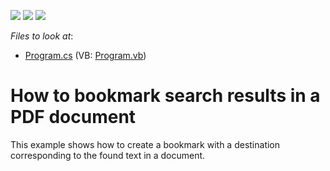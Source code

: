 <!-- default badges list -->
![](https://img.shields.io/endpoint?url=https://codecentral.devexpress.com/api/v1/VersionRange/128595376/15.2.7%2B)
[![](https://img.shields.io/badge/Open_in_DevExpress_Support_Center-FF7200?style=flat-square&logo=DevExpress&logoColor=white)](https://supportcenter.devexpress.com/ticket/details/T350881)
[![](https://img.shields.io/badge/📖_How_to_use_DevExpress_Examples-e9f6fc?style=flat-square)](https://docs.devexpress.com/GeneralInformation/403183)
<!-- default badges end -->
<!-- default file list -->
*Files to look at*:

* [Program.cs](./CS/Destination/Program.cs) (VB: [Program.vb](./VB/Destination/Program.vb))
<!-- default file list end -->
# How to bookmark search results in a PDF document


This example shows how to create a bookmark with a destination corresponding to the found text in a document. 

<br/>


